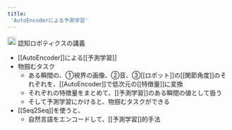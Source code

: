 ```yaml
---
title:
 'AutoEncoderによる予測学習'
---
```


<img src='https://scrapbox.io/api/pages/blu3mo-public/情報科学の達人/icon' alt='情報科学の達人.icon' height="19.5"/> 認知ロボティクスの講義
- [[AutoEncoder]]による[[予測学習]]
- 物掴むタスク
    - ある瞬間の、①視界の画像、②音、③[[ロボット]]の[[関節角度]]のそれぞれを、[[AutoEncoder]]で低次元の[[特徴量]]に変換
    - それぞれの特徴量をまとめて、[[予測学習]]のある瞬間の値として扱う
    - そして予測学習にかけると、物掴むタスクができる
- [[Seq2Seq]]を使うと、
    - 自然言語をエンコードして、[[予測学習]]的手法